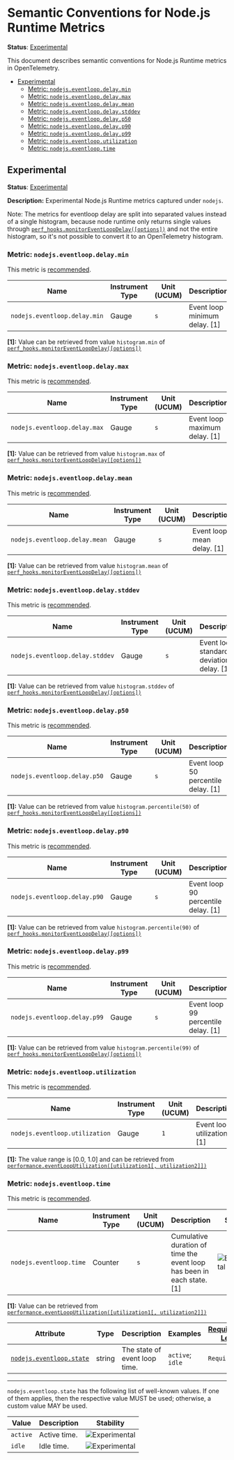 <!--- Hugo front matter used to generate the website version of this page:
linkTitle: Node.js Runtime
--->

# Semantic Conventions for Node.js Runtime Metrics

**Status**: [Experimental][DocumentStatus]

This document describes semantic conventions for Node.js Runtime metrics in OpenTelemetry.

<!-- Re-generate TOC with `markdown-toc --no-first-h1 -i` -->

<!-- toc -->

- [Experimental](#experimental)
  - [Metric: `nodejs.eventloop.delay.min`](#metric-nodejseventloopdelaymin)
  - [Metric: `nodejs.eventloop.delay.max`](#metric-nodejseventloopdelaymax)
  - [Metric: `nodejs.eventloop.delay.mean`](#metric-nodejseventloopdelaymean)
  - [Metric: `nodejs.eventloop.delay.stddev`](#metric-nodejseventloopdelaystddev)
  - [Metric: `nodejs.eventloop.delay.p50`](#metric-nodejseventloopdelayp50)
  - [Metric: `nodejs.eventloop.delay.p90`](#metric-nodejseventloopdelayp90)
  - [Metric: `nodejs.eventloop.delay.p99`](#metric-nodejseventloopdelayp99)
  - [Metric: `nodejs.eventloop.utilization`](#metric-nodejseventlooputilization)
  - [Metric: `nodejs.eventloop.time`](#metric-nodejseventlooptime)

<!-- tocstop -->

## Experimental

**Status**: [Experimental][DocumentStatus]

**Description:** Experimental Node.js Runtime metrics captured under `nodejs`.

Note: The metrics for eventloop delay are split into separated values instead of a single histogram, because node runtime
only returns single values through [`perf_hooks.monitorEventLoopDelay([options])`][Eventloop] and not the entire
histogram, so it's not possible to convert it to an OpenTelemetry histogram.

### Metric: `nodejs.eventloop.delay.min`

This metric is [recommended][MetricRecommended].

<!-- semconv metric.nodejs.eventloop.delay.min -->
<!-- NOTE: THIS TEXT IS AUTOGENERATED. DO NOT EDIT BY HAND. -->
<!-- see templates/registry/markdown/snippet.md.j2 -->
<!-- prettier-ignore-start -->
<!-- markdownlint-capture -->
<!-- markdownlint-disable -->

| Name     | Instrument Type | Unit (UCUM) | Description    | Stability |
| -------- | --------------- | ----------- | -------------- | --------- |
| `nodejs.eventloop.delay.min` | Gauge | `s` | Event loop minimum delay. [1] | ![Experimental](https://img.shields.io/badge/-experimental-blue) |

**[1]:** Value can be retrieved from value `histogram.min` of [`perf_hooks.monitorEventLoopDelay([options])`](https://nodejs.org/api/perf_hooks.html#perf_hooksmonitoreventloopdelayoptions)

<!-- markdownlint-restore -->
<!-- prettier-ignore-end -->
<!-- END AUTOGENERATED TEXT -->
<!-- endsemconv -->

### Metric: `nodejs.eventloop.delay.max`

This metric is [recommended][MetricRecommended].

<!-- semconv metric.nodejs.eventloop.delay.max -->
<!-- NOTE: THIS TEXT IS AUTOGENERATED. DO NOT EDIT BY HAND. -->
<!-- see templates/registry/markdown/snippet.md.j2 -->
<!-- prettier-ignore-start -->
<!-- markdownlint-capture -->
<!-- markdownlint-disable -->

| Name     | Instrument Type | Unit (UCUM) | Description    | Stability |
| -------- | --------------- | ----------- | -------------- | --------- |
| `nodejs.eventloop.delay.max` | Gauge | `s` | Event loop maximum delay. [1] | ![Experimental](https://img.shields.io/badge/-experimental-blue) |

**[1]:** Value can be retrieved from value `histogram.max` of [`perf_hooks.monitorEventLoopDelay([options])`](https://nodejs.org/api/perf_hooks.html#perf_hooksmonitoreventloopdelayoptions)

<!-- markdownlint-restore -->
<!-- prettier-ignore-end -->
<!-- END AUTOGENERATED TEXT -->
<!-- endsemconv -->

### Metric: `nodejs.eventloop.delay.mean`

This metric is [recommended][MetricRecommended].

<!-- semconv metric.nodejs.eventloop.delay.mean -->
<!-- NOTE: THIS TEXT IS AUTOGENERATED. DO NOT EDIT BY HAND. -->
<!-- see templates/registry/markdown/snippet.md.j2 -->
<!-- prettier-ignore-start -->
<!-- markdownlint-capture -->
<!-- markdownlint-disable -->

| Name     | Instrument Type | Unit (UCUM) | Description    | Stability |
| -------- | --------------- | ----------- | -------------- | --------- |
| `nodejs.eventloop.delay.mean` | Gauge | `s` | Event loop mean delay. [1] | ![Experimental](https://img.shields.io/badge/-experimental-blue) |

**[1]:** Value can be retrieved from value `histogram.mean` of [`perf_hooks.monitorEventLoopDelay([options])`](https://nodejs.org/api/perf_hooks.html#perf_hooksmonitoreventloopdelayoptions)

<!-- markdownlint-restore -->
<!-- prettier-ignore-end -->
<!-- END AUTOGENERATED TEXT -->
<!-- endsemconv -->

### Metric: `nodejs.eventloop.delay.stddev`

This metric is [recommended][MetricRecommended].

<!-- semconv metric.nodejs.eventloop.delay.stddev -->
<!-- NOTE: THIS TEXT IS AUTOGENERATED. DO NOT EDIT BY HAND. -->
<!-- see templates/registry/markdown/snippet.md.j2 -->
<!-- prettier-ignore-start -->
<!-- markdownlint-capture -->
<!-- markdownlint-disable -->

| Name     | Instrument Type | Unit (UCUM) | Description    | Stability |
| -------- | --------------- | ----------- | -------------- | --------- |
| `nodejs.eventloop.delay.stddev` | Gauge | `s` | Event loop standard deviation delay. [1] | ![Experimental](https://img.shields.io/badge/-experimental-blue) |

**[1]:** Value can be retrieved from value `histogram.stddev` of [`perf_hooks.monitorEventLoopDelay([options])`](https://nodejs.org/api/perf_hooks.html#perf_hooksmonitoreventloopdelayoptions)

<!-- markdownlint-restore -->
<!-- prettier-ignore-end -->
<!-- END AUTOGENERATED TEXT -->
<!-- endsemconv -->

### Metric: `nodejs.eventloop.delay.p50`

This metric is [recommended][MetricRecommended].

<!-- semconv metric.nodejs.eventloop.delay.p50 -->
<!-- NOTE: THIS TEXT IS AUTOGENERATED. DO NOT EDIT BY HAND. -->
<!-- see templates/registry/markdown/snippet.md.j2 -->
<!-- prettier-ignore-start -->
<!-- markdownlint-capture -->
<!-- markdownlint-disable -->

| Name     | Instrument Type | Unit (UCUM) | Description    | Stability |
| -------- | --------------- | ----------- | -------------- | --------- |
| `nodejs.eventloop.delay.p50` | Gauge | `s` | Event loop 50 percentile delay. [1] | ![Experimental](https://img.shields.io/badge/-experimental-blue) |

**[1]:** Value can be retrieved from value `histogram.percentile(50)` of [`perf_hooks.monitorEventLoopDelay([options])`](https://nodejs.org/api/perf_hooks.html#perf_hooksmonitoreventloopdelayoptions)

<!-- markdownlint-restore -->
<!-- prettier-ignore-end -->
<!-- END AUTOGENERATED TEXT -->
<!-- endsemconv -->

### Metric: `nodejs.eventloop.delay.p90`

This metric is [recommended][MetricRecommended].

<!-- semconv metric.nodejs.eventloop.delay.p90 -->
<!-- NOTE: THIS TEXT IS AUTOGENERATED. DO NOT EDIT BY HAND. -->
<!-- see templates/registry/markdown/snippet.md.j2 -->
<!-- prettier-ignore-start -->
<!-- markdownlint-capture -->
<!-- markdownlint-disable -->

| Name     | Instrument Type | Unit (UCUM) | Description    | Stability |
| -------- | --------------- | ----------- | -------------- | --------- |
| `nodejs.eventloop.delay.p90` | Gauge | `s` | Event loop 90 percentile delay. [1] | ![Experimental](https://img.shields.io/badge/-experimental-blue) |

**[1]:** Value can be retrieved from value `histogram.percentile(90)` of [`perf_hooks.monitorEventLoopDelay([options])`](https://nodejs.org/api/perf_hooks.html#perf_hooksmonitoreventloopdelayoptions)

<!-- markdownlint-restore -->
<!-- prettier-ignore-end -->
<!-- END AUTOGENERATED TEXT -->
<!-- endsemconv -->

### Metric: `nodejs.eventloop.delay.p99`

This metric is [recommended][MetricRecommended].

<!-- semconv metric.nodejs.eventloop.delay.p99 -->
<!-- NOTE: THIS TEXT IS AUTOGENERATED. DO NOT EDIT BY HAND. -->
<!-- see templates/registry/markdown/snippet.md.j2 -->
<!-- prettier-ignore-start -->
<!-- markdownlint-capture -->
<!-- markdownlint-disable -->

| Name     | Instrument Type | Unit (UCUM) | Description    | Stability |
| -------- | --------------- | ----------- | -------------- | --------- |
| `nodejs.eventloop.delay.p99` | Gauge | `s` | Event loop 99 percentile delay. [1] | ![Experimental](https://img.shields.io/badge/-experimental-blue) |

**[1]:** Value can be retrieved from value `histogram.percentile(99)` of [`perf_hooks.monitorEventLoopDelay([options])`](https://nodejs.org/api/perf_hooks.html#perf_hooksmonitoreventloopdelayoptions)

<!-- markdownlint-restore -->
<!-- prettier-ignore-end -->
<!-- END AUTOGENERATED TEXT -->
<!-- endsemconv -->

### Metric: `nodejs.eventloop.utilization`

This metric is [recommended][MetricRecommended].

<!-- semconv metric.nodejs.eventloop.utilization -->
<!-- NOTE: THIS TEXT IS AUTOGENERATED. DO NOT EDIT BY HAND. -->
<!-- see templates/registry/markdown/snippet.md.j2 -->
<!-- prettier-ignore-start -->
<!-- markdownlint-capture -->
<!-- markdownlint-disable -->

| Name     | Instrument Type | Unit (UCUM) | Description    | Stability |
| -------- | --------------- | ----------- | -------------- | --------- |
| `nodejs.eventloop.utilization` | Gauge | `1` | Event loop utilization. [1] | ![Experimental](https://img.shields.io/badge/-experimental-blue) |

**[1]:** The value range is [0.0, 1.0] and can be retrieved from [`performance.eventLoopUtilization([utilization1[, utilization2]])`](https://nodejs.org/api/perf_hooks.html#performanceeventlooputilizationutilization1-utilization2)

<!-- markdownlint-restore -->
<!-- prettier-ignore-end -->
<!-- END AUTOGENERATED TEXT -->
<!-- endsemconv -->

### Metric: `nodejs.eventloop.time`

This metric is [recommended][MetricRecommended].

<!-- semconv metric.nodejs.eventloop.time -->
<!-- NOTE: THIS TEXT IS AUTOGENERATED. DO NOT EDIT BY HAND. -->
<!-- see templates/registry/markdown/snippet.md.j2 -->
<!-- prettier-ignore-start -->
<!-- markdownlint-capture -->
<!-- markdownlint-disable -->

| Name     | Instrument Type | Unit (UCUM) | Description    | Stability |
| -------- | --------------- | ----------- | -------------- | --------- |
| `nodejs.eventloop.time` | Counter | `s` | Cumulative duration of time the event loop has been in each state. [1] | ![Experimental](https://img.shields.io/badge/-experimental-blue) |

**[1]:** Value can be retrieved from [`performance.eventLoopUtilization([utilization1[, utilization2]])`](https://nodejs.org/api/perf_hooks.html#performanceeventlooputilizationutilization1-utilization2)

| Attribute  | Type | Description  | Examples  | [Requirement Level](https://opentelemetry.io/docs/specs/semconv/general/attribute-requirement-level/) | Stability |
|---|---|---|---|---|---|
| [`nodejs.eventloop.state`](/docs/attributes-registry/nodejs.md) | string | The state of event loop time. | `active`; `idle` | `Required` | ![Experimental](https://img.shields.io/badge/-experimental-blue) |

---

`nodejs.eventloop.state` has the following list of well-known values. If one of them applies, then the respective value MUST be used; otherwise, a custom value MAY be used.

| Value  | Description | Stability |
|---|---|---|
| `active` | Active time. | ![Experimental](https://img.shields.io/badge/-experimental-blue) |
| `idle` | Idle time. | ![Experimental](https://img.shields.io/badge/-experimental-blue) |

<!-- markdownlint-restore -->
<!-- prettier-ignore-end -->
<!-- END AUTOGENERATED TEXT -->
<!-- endsemconv -->

[DocumentStatus]: https://github.com/open-telemetry/opentelemetry-specification/tree/v1.43.0/specification/document-status.md
[MetricRecommended]: /docs/general/metric-requirement-level.md#recommended
[Eventloop]: https://nodejs.org/api/perf_hooks.html#perf_hooksmonitoreventloopdelayoptions
